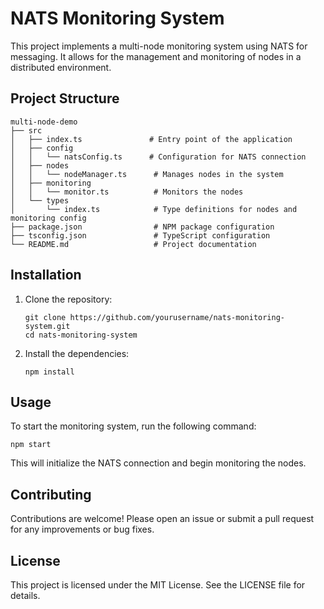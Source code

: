 # NATS Monitoring System

This project implements a multi-node monitoring system using NATS for messaging. It allows for the management and monitoring of nodes in a distributed environment.

## Project Structure

```
multi-node-demo
├── src
│   ├── index.ts               # Entry point of the application
│   ├── config
│   │   └── natsConfig.ts      # Configuration for NATS connection
│   ├── nodes
│   │   └── nodeManager.ts      # Manages nodes in the system
│   ├── monitoring
│   │   └── monitor.ts          # Monitors the nodes
│   └── types
│       └── index.ts            # Type definitions for nodes and monitoring config
├── package.json                # NPM package configuration
├── tsconfig.json               # TypeScript configuration
└── README.md                   # Project documentation
```

## Installation

1. Clone the repository:
   ```
   git clone https://github.com/yourusername/nats-monitoring-system.git
   cd nats-monitoring-system
   ```

2. Install the dependencies:
   ```
   npm install
   ```

## Usage

To start the monitoring system, run the following command:
```
npm start
```

This will initialize the NATS connection and begin monitoring the nodes.

## Contributing

Contributions are welcome! Please open an issue or submit a pull request for any improvements or bug fixes.

## License

This project is licensed under the MIT License. See the LICENSE file for details.